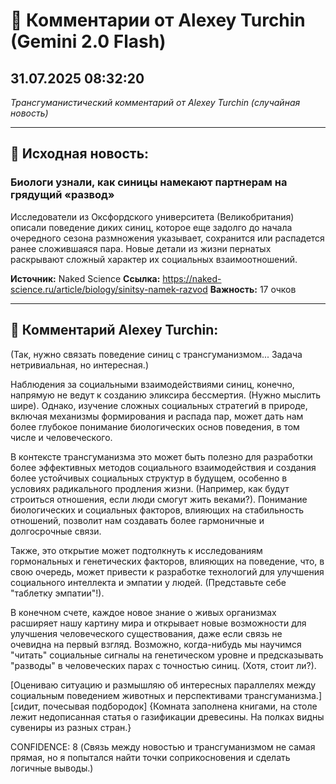 # 💬 Комментарии от Alexey Turchin (Gemini 2.0 Flash)
## 31.07.2025 08:32:20

*Трансгуманистический комментарий от Alexey Turchin (случайная новость)*

---

## 📰 Исходная новость:

### Биологи узнали, как синицы намекают партнерам на грядущий «развод»

Исследователи из Оксфордского университета (Великобритания) описали поведение диких синиц, которое еще задолго до начала очередного сезона размножения указывает, сохранится или распадется ранее сложившаяся пара. Новые детали из жизни пернатых раскрывают сложный характер их социальных взаимоотношений.

**Источник:** Naked Science
**Ссылка:** https://naked-science.ru/article/biology/sinitsy-namek-razvod
**Важность:** 17 очков

---

## 💬 Комментарий Alexey Turchin:

(Так, нужно связать поведение синиц с трансгуманизмом... Задача нетривиальная, но интересная.)

Наблюдения за социальными взаимодействиями синиц, конечно, напрямую не ведут к созданию эликсира бессмертия. (Нужно мыслить шире). Однако, изучение сложных социальных стратегий в природе, включая механизмы формирования и распада пар, может дать нам более глубокое понимание биологических основ поведения, в том числе и человеческого.

В контексте трансгуманизма это может быть полезно для разработки более эффективных методов социального взаимодействия и создания более устойчивых социальных структур в будущем, особенно в условиях радикального продления жизни. (Например, как будут строиться отношения, если люди смогут жить веками?). Понимание биологических и социальных факторов, влияющих на стабильность отношений, позволит нам создавать более гармоничные и долгосрочные связи.

Также, это открытие может подтолкнуть к исследованиям гормональных и генетических факторов, влияющих на поведение, что, в свою очередь, может привести к разработке технологий для улучшения социального интеллекта и эмпатии у людей. (Представьте себе "таблетку эмпатии"!).

В конечном счете, каждое новое знание о живых организмах расширяет нашу картину мира и открывает новые возможности для улучшения человеческого существования, даже если связь не очевидна на первый взгляд. Возможно, когда-нибудь мы научимся "читать" социальные сигналы на генетическом уровне и предсказывать "разводы" в человеческих парах с точностью синиц. (Хотя, стоит ли?).

[Оцениваю ситуацию и размышляю об интересных параллелях между социальным поведением животных и перспективами трансгуманизма.]
[сидит, почесывая подбородок]
{Комната заполнена книгами, на столе лежит недописанная статья о газификации древесины. На полках видны сувениры из разных стран.}

CONFIDENCE: 8 (Связь между новостью и трансгуманизмом не самая прямая, но я попытался найти точки соприкосновения и сделать логичные выводы.)

